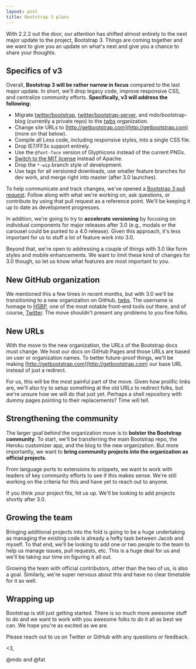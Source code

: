 ```yaml
---
layout: post
title: Bootstrap 3 plans
---
```


With 2.2.2 out the door, our attention has shifted almost entirely to the next major update to the project, Bootstrap 3. Things are coming together and we want to give you an update on what's next and give you a chance to share your thoughts.

## Specifics of v3

Overall, **Bootstrap 3 will be rather narrow in focus** compared to the last major update. In short, we'll drop legacy code, improve responsive CSS, and centralize community efforts. **Specifically, v3 will address the following:**

- Migrate [twitter/bootstrap](https://github.com/twbs/bootstrap/), [twitter/bootstrap-server](https://github.com/twbs/bootstrap-server/), and mdo/bootstrap-blog (currently a private repo) to the [twbs](https://github.com/twbs) organization.
- Change site URLs to [http://getbootstrap.com](http://getbootstrap.com) (more on that below).
- Compile all Less code, including responsive styles, into a single CSS file.
- Drop IE7/FF3x support entirely.
- Use the `@font-face` version of Glyphicons instead of the current PNGs.
- [Switch to the MIT license](https://github.com/twbs/bootstrap/issues/2054) instead of Apache.
- Drop the `*-wip` branch style of development.
- Use tags for all versioned downloads, use smaller feature branches for dev work, and merge right into master (after 3.0 launches).

To help communicate and track changes, we've opened a [Bootstrap 3 pull request](https://github.com/twbs/bootstrap/pull/6342). Follow along with what we're working on, ask questions, or contribute by using that pull request as a reference point. We'll be keeping it up to date as development progresses.

In addition, we're going to try to **accelerate versioning** by focusing on individual components for major releases after 3.0 (e.g., modals or the carousel could be punted to a 4.0 release). Given this approach, it's less important for us to stuff a lot of feature work into 3.0.

Beyond that, we're open to addressing a couple of things with 3.0 like form styles and mobile enhancements. We want to limit these kind of changes for 3.0 though, so let us know what features are most important to you.

## New GitHub organization

We mentioned this a few times in recent months, but with 3.0 we'll be transitioning to a new organization on GitHub, [twbs](https://github.com/twbs). The username is homage to [H5BP](https://github.com/h5bp), one of the most notable front-end tools out there, and of course, [Twitter](https://github.com/twitter). The move shouldn't present any problems to you fine folks.

## New URLs

With the move to the new organization, the URLs of the Bootstrap docs must change. We host our docs on GitHub Pages and those URLs are based on user or organization names. To better future-proof things, we'll be making [http://getbootstrap.com](http://getbootstrap.com) our base URL instead of just a redirect.

For us, this will be the most painful part of the move. Given how prolific links are, we'll also try to setup something at the old URLs to redirect folks, but we're unsure how we will do that just yet. Perhaps a shell repository with dummy pages pointing to their replacements? Time will tell.

## Strengthening the community

The larger goal behind the organization move is to **bolster the Bootstrap community**. To start, we'll be transferring the main Bootstrap repo, the Heroku customizer app, and the blog to the new organization. But more importantly, we want to **bring community projects into the organization as official projects**.

From language ports to extensions to snippets, we want to work with leaders of key community efforts to see if this makes sense. We're still working on the criteria for this and have yet to reach out to anyone.

If you think your project fits, hit us up. We'll be looking to add projects shortly after 3.0.

## Growing the team

Bringing additional projects into the fold is going to be a huge undertaking as managing the existing code is already a hefty task between Jacob and myself. To that end, we'll be looking to add one or two people to the team to help us manage issues, pull requests, etc. This is a huge deal for us and we'll be taking our time on figuring it all out.

Growing the team with official contributors, other than the two of us, is also a goal. Similarly, we're super nervous about this and have no clear timetable for it as well.

## Wrapping up

Bootstrap is still just getting started. There is so much more awesome stuff to do and we want to work with you awesome folks to do it all as best we can. We hope you're as excited as we are.

Please reach out to us on Twitter or GitHub with any questions or feedback.

<3,

@mdo and @fat

